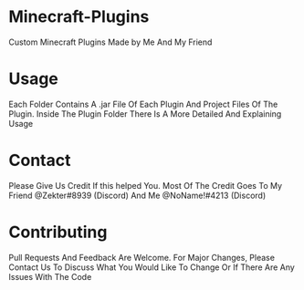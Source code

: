 # Minecraft-Plugins
Custom Minecraft Plugins Made by Me And My Friend
# Usage
Each Folder Contains A .jar File Of Each Plugin And Project Files Of The Plugin. Inside The Plugin Folder There Is A More Detailed And Explaining Usage
# Contact
Please Give Us Credit If this helped You. Most Of The Credit Goes To My Friend @Zekter#8939 (Discord) And Me @NoName!#4213 (Discord)
# Contributing
Pull Requests And Feedback Are Welcome. For Major Changes, Please Contact Us To Discuss What You Would Like To Change Or If There Are Any Issues With The Code





